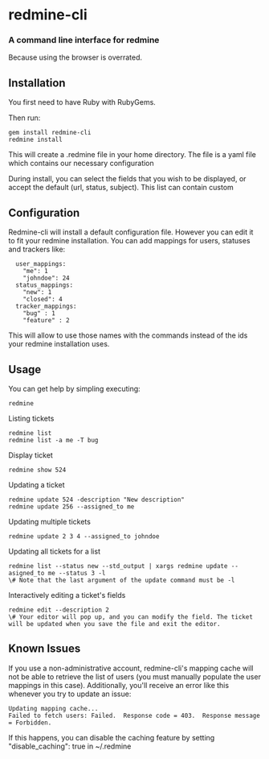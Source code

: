 # redmine-cli
### A command line interface for redmine
Because using the browser is overrated.

## Installation
You first need to have Ruby with RubyGems.

Then run:

    gem install redmine-cli
    redmine install

  This will create a .redmine file in your home directory. The file is a yaml file which contains our necessary configuration

  During install, you can select the fields that you wish to be displayed, or accept the default (url, status, subject). This list can contain custom

## Configuration
  Redmine-cli will install a default configuration file. However you can edit it to fit your redmine installation. 
  You can add mappings for users, statuses and trackers like:

      user_mappings:
        "me": 1
        "johndoe": 24
      status_mappings:
        "new": 1
        "closed": 4
      tracker_mappings:
        "bug" : 1
        "feature" : 2

  This will allow to use those names with the commands instead of the ids your redmine installation uses.

## Usage
You can get help by simpling executing:

    redmine

  Listing tickets

    redmine list
    redmine list -a me -T bug

  Display ticket

    redmine show 524

  Updating a ticket

    redmine update 524 -description "New description"
    redmine update 256 --assigned_to me

  Updating multiple tickets

    redmine update 2 3 4 --assigned_to johndoe

  Updating all tickets for a list

    redmine list --status new --std_output | xargs redmine update --asigned_to me --status 3 -l
    \# Note that the last argument of the update command must be -l

  Interactively editing a ticket's fields

    redmine edit --description 2
    \# Your editor will pop up, and you can modify the field. The ticket will be updated when you save the file and exit the editor.

## Known Issues

  If you use a non-administrative account, redmine-cli's mapping cache will not be able to retrieve the list of users (you must manually populate the user mappings in this case). Additionally, you'll receive an error like this whenever you try to update an issue:

    Updating mapping cache...
    Failed to fetch users: Failed.  Response code = 403.  Response message = Forbidden.

  If this happens, you can disable the caching feature by setting "disable_caching": true in ~/.redmine
